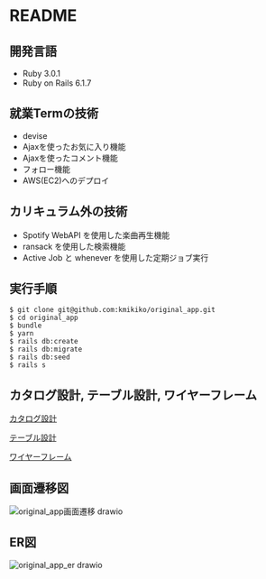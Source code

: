 # README

## 開発言語
* Ruby 3.0.1
* Ruby on Rails 6.1.7

## 就業Termの技術
* devise
* Ajaxを使ったお気に入り機能
* Ajaxを使ったコメント機能
* フォロー機能
* AWS(EC2)へのデプロイ

## カリキュラム外の技術
* Spotify WebAPI を使用した楽曲再生機能
* ransack を使用した検索機能
* Active Job と whenever を使用した定期ジョブ実行

## 実行手順

```
$ git clone git@github.com:kmikiko/original_app.git
$ cd original_app
$ bundle
$ yarn
$ rails db:create
$ rails db:migrate
$ rails db:seed
$ rails s
```  

## カタログ設計, テーブル設計, ワイヤーフレーム
[カタログ設計](https://docs.google.com/spreadsheets/d/1rgskN4CPZRHm1_0nyAryxIcdYGyQ6PzMTHMbZoDAzsw/edit?hl=JA#gid=2017131208) 

[テーブル設計](https://docs.google.com/spreadsheets/d/1rgskN4CPZRHm1_0nyAryxIcdYGyQ6PzMTHMbZoDAzsw/edit?hl=JA#gid=496992112)

[ワイヤーフレーム](https://www.figma.com/file/vuSW4oWcpo730zwOtS08XB/Untitled?type=design&node-id=0-1&mode=design&t=W2ii61JIkdBxISu1-0)




## 画面遷移図
![original_app画面遷移 drawio ](original_app_er-%E3%83%98%E3%82%9A%E3%83%BC%E3%82%B7%E3%82%992.drawio.png)

## ER図　
![original_app_er drawio ](https://github.com/kmikiko/original_app/assets/127947837/1018875e-d37e-4095-ab75-490db610a0a1)
